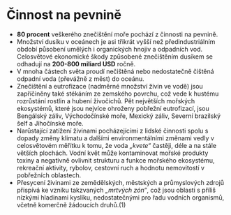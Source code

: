 # Činnost na pevnině
*  **80 procent** veškerého znečištění moře pochází z činnosti na pevnině.
* Množství dusíku v oceánech je asi třikrát vyšší než předindustriálním období působení umělých i organických hnojiv a odpadních vod. Celosvětové ekonomické škody způsobené znečištěním dusíkem se odhadují na **200-800 miliard USD** ročně.
* V mnoha částech světa proudí nečištěná nebo nedostatečně čištěná odpadní voda (převážně z měst) do oceánu.
* Znečištění a eutrofizace (nadměrné množství živin ve vodě) jsou zapříčiněny také stékáním ze zemského povrchu, což vede k hustému rozrůstání rostlin a hubení živočichů. Pět největších mořských ekosystémů, které jsou nejvíce ohroženy pobřežní eutrofizací, jsou Bengálský záliv, Východočínské moře, Mexický záliv, Severní brazilský šelf a Jihočínské moře.
* Narůstající zatížení živinami pocházejícími z lidské činnosti spolu s dopady změny klimatu a dalšími environmentálními změnami vedly v celosvětovém měřítku k tomu, že voda *„kvete“* častěji, déle a na stále větších plochách. Vodní květ může kontaminovat mořské produkty toxiny a negativně ovlivnit strukturu a funkce mořského ekosystému, rekreační aktivity, rybolov, cestovní ruch a hodnotu nemovitostí v pobřežních oblastech.
* Přesycení živinami ze zemědělských, městských a průmyslových zdrojů přispívá ke vzniku takzvaných *„mrtvých zón“*, což jsou oblasti s příliš nízkými hladinami kyslíku, nedostatečnými pro řadu vodních organismů, včetně komerčně žádoucích druhů.(1)
 
 
 
 
 
